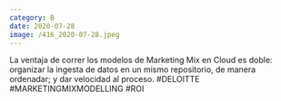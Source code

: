 ```yaml
--- 
category: B 
date: 2020-07-28 
image: /416_2020-07-28.jpeg 
--- 
```


La ventaja de correr los modelos de Marketing Mix en Cloud es doble: organizar la ingesta de datos en un mismo repositorio, de manera ordenadar; y dar velocidad al proceso. #DELOITTE #MARKETINGMIXMODELLING #ROI
